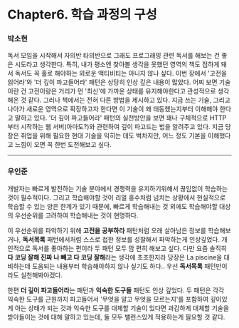 # Chapter6. 학습 과정의 구성  
  
<!-- example -->
<!-- 

### 전환오    

 감동적이었다. Lorem, ipsum dolor sit amet consectetur adipisicing elit. Suscipit fugit at ratione reiciendis accusantium placeat cupiditate, nemo labore asperiores corrupti repellat dignissimos repellendus architecto ducimus et doloremque voluptatibus sed aut.

---

-->

### 박소현

독서 모임을 시작해서 자의반 타의반으로 그래도 프로그래밍 관련 독서를 해보는 건 좋은 시도라고 생각한다. 특히, 내가 평소엔 찾아볼 생각을 못했던 영역의 책도 접하게 돼서 독서도 꼭 홀로 해야하는 외로운 액티비티는 아니지 않나 싶다. 
이번 장에서 '고전을 읽어라'와 '더 깊이 파고들어라' 패턴은 상당히 인상 깊은 내용이 많았다. 어찌 보면 기술이란 건 고전이랑은 거리가 먼 '최신'에 가까운 상태를 유지해야한다고 관성적으로 생각해온 것 같다. 그러나 책에서는 전혀 다른 방법을 제시하고 있다. 지금 쓰는 기술, 그리고 나아가 새로운 영역으로 확장하고자 한다면 이 기술이 왜 태동했는지부터 이해해야 한다고 말하고 있다. '더 깊이 파고들어라' 패턴의 실천방안을 보면 꽤나 구체적으로 HTTP부터 시작하는 웹 서버(아마도?)와 관련하여 깊이 파고드는 법을 알려주고 있다. 지금 당장은 취업을 위해 필요한 현대 기술을 익히는 데도 벅차지만, 어느 정도 기본을 이해했다고 느낌이 오면 꼭 한번 도전해보고 싶다. 


----
### 우인준

개발자는 빠르게 발전하는 기술 분야에서 경쟁력을 유지하기위해서 끊임없이 학습하는 것이 필수적이다. 그리고 학습해야할 것이 리얼 홍수처럼 넘치는 상황에서 현실적으로 학습할 수 있는 양은 한계가 있기 때문에, 빠르게 학습해내는 것 외에도 학습해야할 대상의 우선순위를 고려하여 학습해내는 것이 현명하다. 

이 우선순위를 파악하기 위해 **고전을 공부하라**  패턴처럼 오래 살아남은 정보를 학습해보거나, **독서목록**  패턴에서처럼 스스로 접한 정보를 성찰해서 파악하는게 인상깊었다. 개인적으로 독서를 좋아하는 편이라 두 패턴 모두 맘 편히 해보고 싶다. 다만 요즘 솔직히 **다 코딩 잘해 진짜 나 빼고 다 코딩 잘해**라는 생각에 초조한지라 당장은 La piscine을 대비하는데 도움되는 내용부터 학습해야하지 않나 싶기도 하다.. 우선 **독서목록** 패턴만이라도 실천해봐야겠다.

한편 **더 깊이 파고들어라**는 패턴과 **익숙한 도구들** 패턴도 인상 깊었다. 두 패턴은 각각 익숙한 도구를 근원까지 파고들어서 '무엇을 알고 무엇을 모르는지'를 포함하여 깊이있게 아는 상태가 되는 것과 익숙한 도구를 대체할 기술이 있다면 과감하게 대체할 기술을 받아들이는 것에 대해 말하고 있는데, 둘 모두 밸런스있게 적용하는게 필요할 것 같다.
